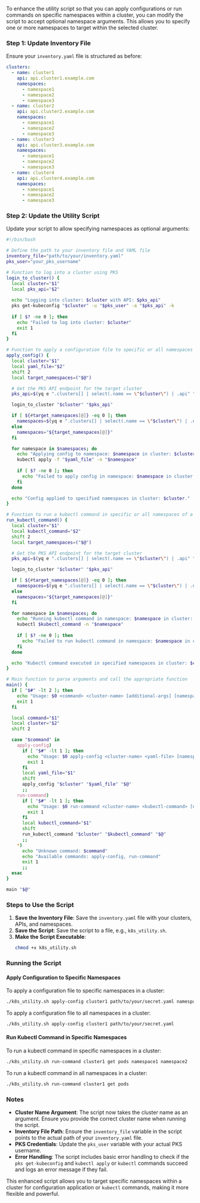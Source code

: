 To enhance the utility script so that you can apply configurations or run commands on specific namespaces within a cluster, you can modify the script to accept optional namespace arguments. This allows you to specify one or more namespaces to target within the selected cluster.

### Step 1: Update Inventory File

Ensure your `inventory.yaml` file is structured as before:

```yaml
clusters:
  - name: cluster1
    api: api.cluster1.example.com
    namespaces:
      - namespace1
      - namespace2
      - namespace3
  - name: cluster2
    api: api.cluster2.example.com
    namespaces:
      - namespace1
      - namespace2
      - namespace3
  - name: cluster3
    api: api.cluster3.example.com
    namespaces:
      - namespace1
      - namespace2
      - namespace3
  - name: cluster4
    api: api.cluster4.example.com
    namespaces:
      - namespace1
      - namespace2
      - namespace3
```

### Step 2: Update the Utility Script

Update your script to allow specifying namespaces as optional arguments:

```bash
#!/bin/bash

# Define the path to your inventory file and YAML file
inventory_file="path/to/your/inventory.yaml"
pks_user="your_pks_username"

# Function to log into a cluster using PKS
login_to_cluster() {
  local cluster="$1"
  local pks_api="$2"
  
  echo "Logging into cluster: $cluster with API: $pks_api"
  pks get-kubeconfig "$cluster" -u "$pks_user" -a "$pks_api" -k
  
  if [ $? -ne 0 ]; then
    echo "Failed to log into cluster: $cluster"
    exit 1
  fi
}

# Function to apply a configuration file to specific or all namespaces in a cluster
apply_config() {
  local cluster="$1"
  local yaml_file="$2"
  shift 2
  local target_namespaces=("$@")

  # Get the PKS API endpoint for the target cluster
  pks_api=$(yq e ".clusters[] | select(.name == \"$cluster\") | .api" "$inventory_file")

  login_to_cluster "$cluster" "$pks_api"

  if [ ${#target_namespaces[@]} -eq 0 ]; then
    namespaces=$(yq e ".clusters[] | select(.name == \"$cluster\") | .namespaces[]" "$inventory_file")
  else
    namespaces="${target_namespaces[@]}"
  fi

  for namespace in $namespaces; do
    echo "Applying config to namespace: $namespace in cluster: $cluster"
    kubectl apply -f "$yaml_file" -n "$namespace"
    
    if [ $? -ne 0 ]; then
      echo "Failed to apply config in namespace: $namespace in cluster: $cluster"
    fi
  done

  echo "Config applied to specified namespaces in cluster: $cluster."
}

# Function to run a kubectl command in specific or all namespaces of a cluster
run_kubectl_command() {
  local cluster="$1"
  local kubectl_command="$2"
  shift 2
  local target_namespaces=("$@")

  # Get the PKS API endpoint for the target cluster
  pks_api=$(yq e ".clusters[] | select(.name == \"$cluster\") | .api" "$inventory_file")

  login_to_cluster "$cluster" "$pks_api"

  if [ ${#target_namespaces[@]} -eq 0 ]; then
    namespaces=$(yq e ".clusters[] | select(.name == \"$cluster\") | .namespaces[]" "$inventory_file")
  else
    namespaces="${target_namespaces[@]}"
  fi

  for namespace in $namespaces; do
    echo "Running kubectl command in namespace: $namespace in cluster: $cluster"
    kubectl $kubectl_command -n "$namespace"
    
    if [ $? -ne 0 ]; then
      echo "Failed to run kubectl command in namespace: $namespace in cluster: $cluster"
    fi
  done

  echo "Kubectl command executed in specified namespaces in cluster: $cluster."
}

# Main function to parse arguments and call the appropriate function
main() {
  if [ "$#" -lt 2 ]; then
    echo "Usage: $0 <command> <cluster-name> [additional-args] [namespace...]"
    exit 1
  fi

  local command="$1"
  local cluster="$2"
  shift 2

  case "$command" in
    apply-config)
      if [ "$#" -lt 1 ]; then
        echo "Usage: $0 apply-config <cluster-name> <yaml-file> [namespace...]"
        exit 1
      fi
      local yaml_file="$1"
      shift
      apply_config "$cluster" "$yaml_file" "$@"
      ;;
    run-command)
      if [ "$#" -lt 1 ]; then
        echo "Usage: $0 run-command <cluster-name> <kubectl-command> [namespace...]"
        exit 1
      fi
      local kubectl_command="$1"
      shift
      run_kubectl_command "$cluster" "$kubectl_command" "$@"
      ;;
    *)
      echo "Unknown command: $command"
      echo "Available commands: apply-config, run-command"
      exit 1
      ;;
  esac
}

main "$@"
```

### Steps to Use the Script
1. **Save the Inventory File**: Save the `inventory.yaml` file with your clusters, APIs, and namespaces.
2. **Save the Script**: Save the script to a file, e.g., `k8s_utility.sh`.
3. **Make the Script Executable**:
   ```sh
   chmod +x k8s_utility.sh
   ```

### Running the Script

#### Apply Configuration to Specific Namespaces
To apply a configuration file to specific namespaces in a cluster:
```sh
./k8s_utility.sh apply-config cluster1 path/to/your/secret.yaml namespace1 namespace2
```

To apply a configuration file to all namespaces in a cluster:
```sh
./k8s_utility.sh apply-config cluster1 path/to/your/secret.yaml
```

#### Run Kubectl Command in Specific Namespaces
To run a kubectl command in specific namespaces in a cluster:
```sh
./k8s_utility.sh run-command cluster1 get pods namespace1 namespace2
```

To run a kubectl command in all namespaces in a cluster:
```sh
./k8s_utility.sh run-command cluster1 get pods
```

### Notes
- **Cluster Name Argument**: The script now takes the cluster name as an argument. Ensure you provide the correct cluster name when running the script.
- **Inventory File Path**: Ensure the `inventory_file` variable in the script points to the actual path of your `inventory.yaml` file.
- **PKS Credentials**: Update the `pks_user` variable with your actual PKS username.
- **Error Handling**: The script includes basic error handling to check if the `pks get-kubeconfig` and `kubectl apply` or `kubectl` commands succeed and logs an error message if they fail.

This enhanced script allows you to target specific namespaces within a cluster for configuration application or `kubectl` commands, making it more flexible and powerful.
